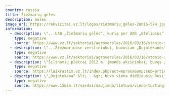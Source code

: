 ```yaml
---
country: russia
title: Žiežmarių gėlės
description: Gėlės
image_url: https://rekvizitai.vz.lt/logos/ziezmariu_geles-28016-574.jpg
information:
  - description: \"...UAB „Žiežmarių gėlės“, kurią per UAB „Etelipsus“ valdo p. Stonys.\"
    type: negative
    source: https://www.vz.lt/sektoriai/agroverslas/2016/03/16/stonio-siltnamiai-ziezmariuose--nelegalus
  - description: \"...Žiežmariuose verslininkui, buvusiam „Dujotekanos\" prezidentui Rimandui Stoniui priklausantys gėlių šiltnamiai...\"
    type: negative
    source: https://www.vz.lt/sektoriai/agroverslas/2016/03/16/stonio-siltnamiai-ziezmariuose--nelegalus
  - description: \"Šiltnamių plėtrai 2012 m. įmonės akcininkai, buvęs „Dujotekanos\" prezidentas Rimandas Stonys ir Rasa Stonienė, ketina skirti 20 mln. Lt.\"
    type: negative
    source: https://laikrastis.vz.lt/index.php?act=mprasa&amp;sub=article&amp;id=30500
  - description: \"„Dujotekana“ &lt;...&gt; buvo viena didžiausių Rusijos koncerno „Gazprom“ dujų importuotojų Lietuvoje.\"
    type: negative
    source: https://www.15min.lt/vardai/naujiena/lietuva/vieno-turtingiausiu-salies-verslininku-zmona-rasa-stoniene-meile-vyrui-trenke-kaip-zaibas-1050-1488954
---
```

